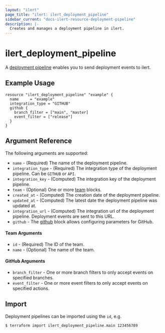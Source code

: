 ```yaml
---
layout: "ilert"
page_title: "ilert: ilert_deployment_pipeline"
sidebar_current: "docs-ilert-resource-deployment-pipeline"
description: |-
  Creates and manages a deployment pipeline in ilert.
---
```


# ilert_deployment_pipeline

A [deployment pipeline](https://api.ilert.com/api-docs/#tag/deployment-pipelines) enables you to send deployment events to ilert.

## Example Usage

```hcl
resource "ilert_deployment_pipeline" "example" {
  name     = "example"
  integration_type = "GITHUB"
  github {
    branch_filter = ["main", "master]
    event_filter = ["release"]
  }
}
```

## Argument Reference

The following arguments are supported:

- `name` - (Required) The name of the deployment pipeline.
- `integration_type` - (Required) The integration type of the deployment pipeline. Can be `GITHUB` or `API`.
- `integration_key` - (Computed) The integration key of the deployment pipeline.
- `team` - (Optional) One or more [team](#team-arguments) blocks.
- `created_at` - (Computed) The creation date of the deployment pipeline.
- `updated_at` - (Computed) The latest date the deployment pipeline was updated at.
- `integration_url` - (Computed) The integration url of the deployment pipeline. Deployment events are sent to this URL.
- `github` - The [github](#github-arguments) block allows configuring parameters for GitHub.

#### Team Arguments

- `id` - (Required) The ID of the team.
- `name` - (Optional) The name of the team.

#### GitHub Arguments

- `branch_filter` - One or more branch filters to only accept events on specified branches.
- `event_filter` - One or more event filters to only accept events on specified actions.

## Import

Deployment pipelines can be imported using the `id`, e.g.

```sh
$ terraform import ilert_deployment_pipeline.main 123456789
```
